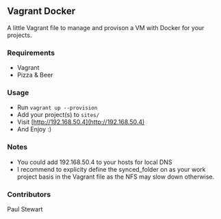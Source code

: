 ## Vagrant Docker

A little Vagrant file to manage and provison a VM with Docker for your projects.

### Requirements

* Vagrant
* Pizza & Beer

### Usage

* Run `vagrant up --provision`
* Add your project(s) to `sites/`
* Visit [http://192.168.50.4](http://192.168.50.4)
* And Enjoy :)

### Notes

* You could add 192.168.50.4 to your hosts for local DNS
* I recommend to explicity define the synced_folder on as your work project basis in the Vagrant file as the NFS may slow down otherwise.


### Contributors
Paul Stewart